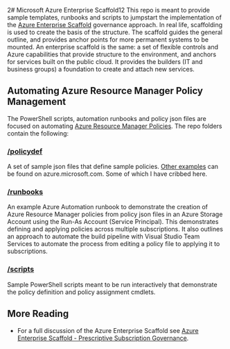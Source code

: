 2# Microsoft Azure Enterprise Scaffold12
This repo is meant to provide sample templates, runbooks and scripts to jumpstart the implementation of the [Azure Enterprise Scaffold](https://azure.microsoft.com/en-us/documentation/articles/resource-manager-subscription-governance/) governance approach. In real life, scaffolding is used to create the basis of the structure. The scaffold guides the general outline, and provides anchor points for more permanent systems to be mounted. An enterprise scaffold is the same: a set of flexible controls and Azure capabilities that provide structure to the environment, and anchors for services built on the public cloud. It provides the builders (IT and business groups) a foundation to create and attach new services. 

## Automating Azure Resource Manager Policy Management
The PowerShell scripts, automation runbooks and policy json files are focused on automating [Azure Resource Manager Policies](https://docs.microsoft.com/en-us/azure/azure-resource-manager/resource-manager-policy). The repo folders contain the following:
### [/policydef](https://github.com/karlkuhnhausen/azure-scaffold/tree/master/policydef)
A set of sample json files that define sample policies. [Other examples](https://docs.microsoft.com/en-us/azure/azure-resource-manager/resource-manager-policy#policy-definition-examples) can be found on azure.microsoft.com. Some of which I have cribbed here.
### [/runbooks](https://github.com/karlkuhnhausen/azure-scaffold/tree/master/runbooks)
An example Azure Automation runbook to demonstrate the creation of Azure Resource Manager policies from policy json files in an Azure Storage Account using the Run-As Account (Service Principal). This demonstrates defining and applying policies across multiple subscriptions. It also outlines an approach to automate the build pipeline with Visual Studio Team Services to automate the process from editing a policy file to applying it to subscriptions.
### [/scripts](https://github.com/karlkuhnhausen/azure-scaffold/tree/master/scripts)
Sample PowerShell scripts meant to be run interactively that demonstrate the policy definition and policy assignment cmdlets.
## More Reading
* For a full discussion of the Azure Enterprise Scaffold see [Azure Enterprise Scaffold - Prescriptive Subscription Governance](https://azure.microsoft.com/en-us/documentation/articles/resource-manager-subscription-governance/).

